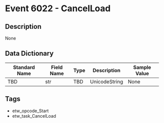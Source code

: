 # Event 6022 - CancelLoad

## Description
None

## Data Dictionary
|Standard Name|Field Name|Type|Description|Sample Value|
|---|---|---|---|---|
|TBD|str|TBD|UnicodeString|None|None|

## Tags
* etw_opcode_Start
* etw_task_CancelLoad